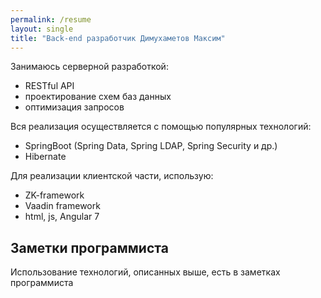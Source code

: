 ```yaml
---
permalink: /resume
layout: single
title: "Back-end разработчик Димухаметов Максим"
---
```


Занимаюсь серверной разработкой:
 <ul>
    <li>RESTful API</li>
    <li>проектирование схем баз данных</li>
    <li>оптимизация запросов</li>
 </ul>
 Вся реализация осуществляется с помощью популярных технологий:
 <ul>
    <li>SpringBoot (Spring Data, Spring LDAP, Spring Security и др.)</li>
    <li>Hibernate</li>
 </ul>
 Для реализации клиентской части, использую:
 <ul>
    <li>ZK-framework</li>
    <li>Vaadin framework</li>
    <li>html, js, Angular 7</li>
 </ul>

## Заметки программиста
Использование технологий, описанных выше, есть в заметках программиста  